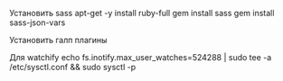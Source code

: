 Установить sass 
    apt-get -y install ruby-full
    gem install sass
    gem install sass-json-vars

Установить галп плагины

Для watchify 
    echo fs.inotify.max_user_watches=524288 | sudo tee -a /etc/sysctl.conf && sudo sysctl -p
